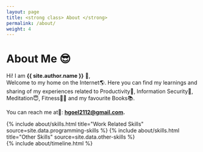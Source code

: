 ```yaml
---
layout: page
title: <strong class> About </strong>
permalink: /about/
weight: 4
---
```


# <strong class="half_highlight" >About Me 😎 </strong>

Hi! I am **{{ site.author.name }}** :wave:,<br>
Welcome to my home on the Internet🌎. Here you can find my learnings and sharing of my experiences related to Productivity🚀, Information Security🔏, Meditation😇, Fitness🏃‍♂️ and my favourite Books📚.

You can reach me at💌: <strong class="half_highlight" >hgoel2112@gmail.com.</strong>


<div class="row">
{% include about/skills.html title="Work Related Skills" source=site.data.programming-skills %}
{% include about/skills.html title="Other Skills" source=site.data.other-skills %}
</div>

<div class="row">
{% include about/timeline.html %}
</div>